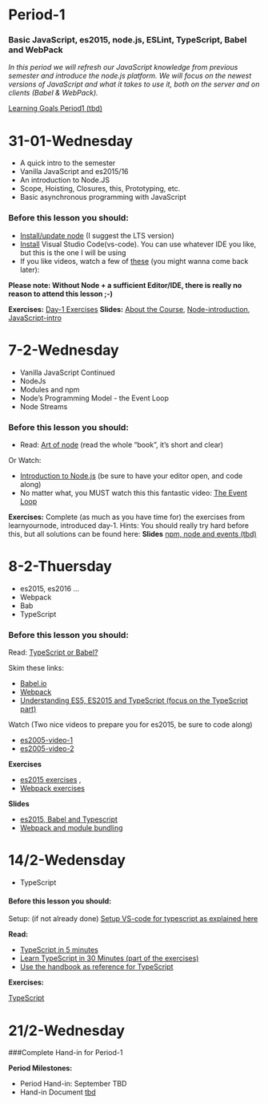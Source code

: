 # Period-1  
### Basic JavaScript, es2015, node.js, ESLint, TypeScript, Babel and WebPack

*In this period we will refresh our JavaScript knowledge from previous semester and introduce the node.js platform. 
We will focus on the newest versions of JavaScript and what it takes to use it, both on the server and on clients (Babel & WebPack).*

[Learning Goals Period1 (tbd)]()

# **31-01-Wednesday** 
* A quick intro to the semester
* Vanilla JavaScript and es2015/16
* An introduction to Node.JS
* Scope, Hoisting, Closures, this, Prototyping, etc.
* Basic asynchronous programming with JavaScript


### Before this lesson you should:
* <a href="https://nodejs.org/en/download/current/" target="_blank" >Install/update node</a> (I suggest the LTS version)
* [Install](https://code.visualstudio.com/download) Visual Studio Code(vs-code). You can use whatever IDE you like, but this is the one I will be using
* If you like videos, watch a few of [these](https://code.visualstudio.com/docs/introvideos/overview) (you might wanna come back later):

**Please note: Without Node + a sufficient Editor/IDE, there is really no reason to attend this lesson ;-)** 

**Exercises:** <a href="https://docs.google.com/document/d/1nGvH5rrd2yhnZqnKfvgS5hBQqwhbbSVyHG31MenA7-o" target="_blank" >Day-1 Exercises</a>   **Slides:** [About the Course](http://js-plaul.rhcloud.com/fsj/fsj.html#1), [Node-introduction](http://js-plaul.rhcloud.com/node1/NodeIntro.html), [JavaScript-intro](http://js-plaul.rhcloud.com/javascript1/js.html#1)  

# **7-2-Wednesday**
* Vanilla JavaScript Continued
* NodeJs 
* Modules and npm
* Node’s Programming Model - the Event Loop
* Node Streams

### Before this lesson you should:
* Read: [Art of node](https://github.com/maxogden/art-of-node) (read the whole “book”, it’s short and clear)

Or Watch:
* [Introduction to Node.js](https://www.youtube.com/watch?v=GJmFG4ffJZU)  (be sure to have your editor open, and code along)
* No matter what, you MUST watch this this fantastic video: [The Event Loop](https://www.youtube.com/watch?v=8aGhZQkoFbQ)

**Exercises:** Complete (as much as you have time for) the exercises from learnyournode, introduced day-1.
Hints: You should really try hard before this, but all solutions can be found here: 
**Slides** [npm, node and events (tbd)]()

# **8-2-Thuersday**
* es2015, es2016 ... 
* Webpack
* Bab
* TypeScript

### Before this lesson you should:
Read:
[TypeScript or Babel?](https://www.stackchief.com/blog/TypeScript%20or%20Babel%3F)

Skim these links:
* [Babel.io](https://babeljs.io/)
* [Webpack](https://webpack.js.org/concepts/)
* [Understanding ES5, ES2015 and TypeScript (focus on the TypeScript part)](https://johnpapa.net/es5-es2015-typescript/)

Watch (Two nice videos to prepare you for es2015, be sure to code along)
* [es2005-video-1](https://www.youtube.com/watch?v=AfWYO8t7ed4)
* [es2005-video-2](https://www.youtube.com/watch?v=LmL0Gh193M0)

**Exercises** 
* [es2015 exercises](https://docs.google.com/document/d/1pkWn0_FoZuDJhGei4XlX4mx4zkZH7iuhtc6ecr5kelY/edit) , 
* [Webpack exercises](https://docs.google.com/document/d/1PIMMeYPqN8Qzo4qsgjjuNAC0_15RIEVjD0DbBhcaP-0/edit?usp=sharing)

**Slides** 
* [es2015, Babel and Typescript](http://slides.mydemos.dk/es2015_typescript/es5VStypescript.html) 
* [Webpack and module bundling](http://slides.mydemos.dk/webpack/webpack.html#1)

# 14/2-Wedensday

* TypeScript

#### Before this lesson you should:
Setup: (if not already done) [Setup VS-code for typescript as explained here](https://code.visualstudio.com/docs/languages/typescript)

**Read:**
- [TypeScript in 5 minutes](https://www.typescriptlang.org/docs/home.html)
- [Learn TypeScript in 30 Minutes (part of the exercises)](https://tutorialzine.com/2016/07/learn-typescript-in-30-minutes)
- [Use the handbook as reference for TypeScript](https://www.typescriptlang.org/docs/home.html)


**Exercises:** 

[TypeScript](https://docs.google.com/document/d/1Lxg0SkcKzBkARM3nzS-82xHZfqgDECJA9blTbIjaJTQ/edit?usp=sharing)


# **21/2-Wednesday**
###Complete Hand-in for Period-1

**Period Milestones:**
* Period Hand-in: September TBD
* Hand-in Document [tbd](#)


